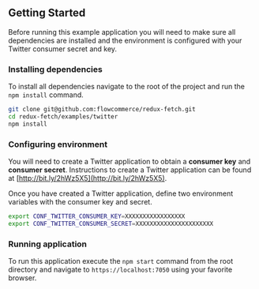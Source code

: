 ## Getting Started

Before running this example application you will need to make sure all
dependencies are installed and the environment is configured with your
Twitter consumer secret and key.

### Installing dependencies

To install all dependencies navigate to the root of the project and run the
`npm install` command.

```sh
git clone git@github.com:flowcommerce/redux-fetch.git
cd redux-fetch/examples/twitter
npm install
```

### Configuring environment

You will need to create a Twitter application to obtain a **consumer key**
and **consumer secret**. Instructions to create a Twitter application can be
found at [http://bit.ly/2hWz5X5](http://bit.ly/2hWz5X5).

Once you have created a Twitter application, define two environment variables
with the consumer key and secret.

```sh
export CONF_TWITTER_CONSUMER_KEY=XXXXXXXXXXXXXXXXX
export CONF_TWITTER_CONSUMER_SECRET=XXXXXXXXXXXXXXXXXXXXXX
```

### Running application

To run this application execute the `npm start` command from the root directory
and navigate to `https://localhost:7050` using your favorite browser.
